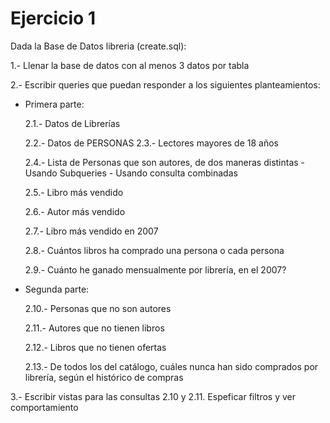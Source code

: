 # Ejercicio 1

Dada la Base de Datos libreria (create.sql):

1.- Llenar la base de datos con al menos 3 datos por tabla

2.- Escribir queries que puedan responder a los siguientes planteamientos:

- Primera parte:

	2.1.- Datos de Librerías
	
	2.2.- Datos de PERSONAS
	2.3.- Lectores mayores de 18 años 
	
	2.4.- Lista de Personas que son autores, de dos maneras distintas
		- Usando Subqueries
		- Usando consulta combinadas
	
	2.5.- Libro más vendido
	
	2.6.- Autor más vendido
	
	2.7.- Libro más vendido en 2007
	
	2.8.- Cuántos libros ha comprado una persona o cada persona
	
	2.9.- Cuánto he ganado mensualmente por librería, en el 2007? 

- Segunda parte:

	2.10.- Personas que no son autores
	
	2.11.- Autores que no tienen libros
	
	2.12.- Libros que no tienen ofertas
	
	2.13.- De todos los del catálogo, cuáles nunca han sido comprados por librería, según el histórico de compras

3.- Escribir vistas para las consultas 2.10 y 2.11. Espeficar filtros y ver comportamiento
